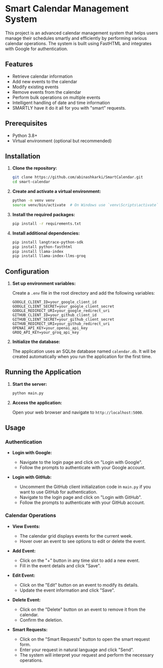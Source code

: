 # Smart Calendar Management System

This project is an advanced calendar management system that helps users manage their schedules smartly and efficiently by performing various calendar operations. The system is built using FastHTML and integrates with Google for authentication.

## Features

- Retrieve calendar information
- Add new events to the calendar
- Modify existing events
- Remove events from the calendar
- Perform bulk operations on multiple events
- Intelligent handling of date and time information
- SMARTLY have it do it all for you with "smart" requests.

## Prerequisites

- Python 3.8+
- Virtual environment (optional but recommended)

## Installation

1. **Clone the repository:**
    ```sh
    git clone https://github.com/abinashkarki/SmartCalendar.git
    cd smart-calendar
    ```

2. **Create and activate a virtual environment:**
    ```sh
    python -m venv venv
    source venv/bin/activate  # On Windows use `venv\Scripts\activate`
    ```

3. **Install the required packages:**
    ```sh
    pip install -r requirements.txt
    ```
4. **Install additional dependencies:**
    ```sh
    pip install langtrace-python-sdk
    pip install python-fasthtml
    pip install llama-index
    pip install llama-index-llms-groq
    ```

## Configuration

1. **Set up environment variables:**

    Create a `.env` file in the root directory and add the following variables:
    ```env
    GOOGLE_CLIENT_ID=your_google_client_id
    GOOGLE_CLIENT_SECRET=your_google_client_secret
    GOOGLE_REDIRECT_URI=your_google_redirect_uri
    GITHUB_CLIENT_ID=your_github_client_id
    GITHUB_CLIENT_SECRET=your_github_client_secret
    GITHUB_REDIRECT_URI=your_github_redirect_uri
    OPENAI_API_KEY=your_openai_api_key
    GROQ_API_KEY=your_groq_api_key
    ```

2. **Initialize the database:**

    The application uses an SQLite database named `calendar.db`. It will be created automatically when you run the application for the first time.

## Running the Application

1. **Start the server:**
    ```sh
    python main.py
    ```

2. **Access the application:**

    Open your web browser and navigate to `http://localhost:5000`.

## Usage

### Authentication

- **Login with Google:**
    - Navigate to the login page and click on "Login with Google".
    - Follow the prompts to authenticate with your Google account.

- **Login with GitHub:**
    - Uncomment the GitHub client initialization code in `main.py` if you want to use GitHub for authentication.
    - Navigate to the login page and click on "Login with GitHub".
    - Follow the prompts to authenticate with your GitHub account.

### Calendar Operations

- **View Events:**
    - The calendar grid displays events for the current week.
    - Hover over an event to see options to edit or delete the event.

- **Add Event:**
    - Click on the "+" button in any time slot to add a new event.
    - Fill in the event details and click "Save".

- **Edit Event:**
    - Click on the "Edit" button on an event to modify its details.
    - Update the event information and click "Save".

- **Delete Event:**
    - Click on the "Delete" button on an event to remove it from the calendar.
    - Confirm the deletion.

- **Smart Requests:**
    - Click on the "Smart Requests" button to open the smart request form.
    - Enter your request in natural language and click "Send".
    - The system will interpret your request and perform the necessary operations.


